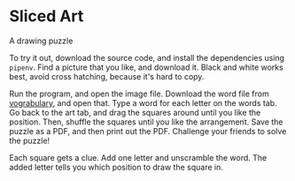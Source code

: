 # Sliced Art
A drawing puzzle

To try it out, download the source code, and install the dependencies using
`pipenv`. Find a picture that you like, and download it. Black and white works
best, avoid cross hatching, because it's hard to copy.

Run the program, and open the image file. Download the word file from
[vograbulary], and open that. Type a word for each letter on the words tab.
Go back to the art tab, and drag the squares around until you like the position.
Then, shuffle the squares until you like the arrangement. Save the puzzle as
a PDF, and then print out the PDF. Challenge your friends to solve the puzzle!

Each square gets a clue. Add one letter and unscramble the word. The added
letter tells you which position to draw the square in.

[vograbulary]: https://github.com/donkirkby/vograbulary/blob/master/core/assets/wordlist.txt

